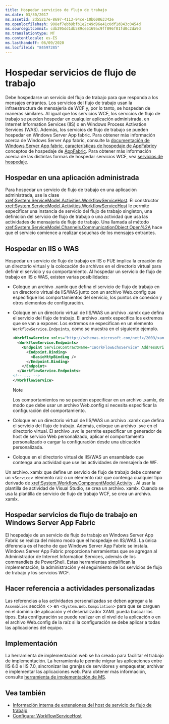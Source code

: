 ```yaml
---
title: Hospedar servicios de flujo de trabajo
ms.date: 03/30/2017
ms.assetid: 2d55217e-8697-4113-94ce-10b60863342e
ms.openlocfilehash: 908ef7ebb9bfb1e2c49d96e41c0df1d843c0454d
ms.sourcegitcommit: cdb295dd1db589ce5169ac9ff096f01fd0c2da9d
ms.translationtype: MT
ms.contentlocale: es-ES
ms.lasthandoff: 06/09/2020
ms.locfileid: "84597285"
---
```

# <a name="hosting-workflow-services"></a>Hospedar servicios de flujo de trabajo

Debe hospedarse un servicio del flujo de trabajo para que responda a los mensajes entrantes. Los servicios del flujo de trabajo usan la infraestructura de mensajería de WCF y, por lo tanto, se hospedan de maneras similares. Al igual que los servicios WCF, los servicios de flujo de trabajo se pueden hospedar en cualquier aplicación administrada, en Internet Information Services (IIS) o en Windows Process Activation Services (WAS). Además, los servicios de flujo de trabajo se pueden hospedar en Windows Server App fabric. Para obtener más información acerca de Windows Server App fabric, consulte la [documentación de Windows Server App fabric](https://docs.microsoft.com/previous-versions/appfabric/ff384253(v=azure.10)), [características de hospedaje de AppFabric](https://docs.microsoft.com/previous-versions/appfabric/ee677189(v=azure.10))y conceptos de hospedaje de [AppFabric](https://docs.microsoft.com/previous-versions/appfabric/ee677371(v=azure.10)). Para obtener más información acerca de las distintas formas de hospedar servicios WCF, vea [servicios de hospedaje](../hosting-services.md).

## <a name="hosting-in-a-managed-application"></a>Hospedar en una aplicación administrada
 Para hospedar un servicio de flujo de trabajo en una aplicación administrada, use la clase <xref:System.ServiceModel.Activities.WorkflowServiceHost>. El constructor <xref:System.ServiceModel.Activities.WorkflowServiceHost> le permite especificar una instancia de servicio del flujo de trabajo singleton, una definición del servicio de flujo de trabajo o una actividad que usa las actividades de mensajería de flujo de trabajo. Una llamada al método <xref:System.ServiceModel.Channels.CommunicationObject.Open%2A> hace que el servicio comience a realizar escuchas de los mensajes entrantes.

## <a name="hosting-under-iis-or-was"></a>Hospedar en IIS o WAS
 Hospedar un servicio de flujo de trabajo en IIS o FUE implica la creación de un directorio virtual y la colocación de archivos en el directorio virtual para definir el servicio y su comportamiento. Al hospedar un servicio de flujo de trabajo en IIS o WAS, existen varias posibilidades:

- Coloque un archivo .xamlx que defina el servicio de flujo de trabajo en un directorio virtual de IIS/WAS junto con un archivo Web.config que especifique los comportamientos del servicio, los puntos de conexión y otros elementos de configuración.

- Coloque en un directorio virtual de IIS/WAS un archivo .xamlx que defina el servicio del flujo de trabajo. El archivo .xamlx especifica los extremos que se van a exponer. Los extremos se especifican en un elemento `WorkflowService.Endpoints`, como se muestra en el siguiente ejemplo.

    ```xml
    <WorkflowService xmlns="http://schemas.microsoft.com/netfx/2009/xaml/servicemodel"  xmlns:p1="http://schemas.microsoft.com/netfx/2009/xaml/activities" xmlns:sad="clr-namespace:System.Activities.Debugger;assembly=System.Activities" xmlns:x="http://schemas.microsoft.com/winfx/2006/xaml">
      <WorkflowService.Endpoints>
        <Endpoint ServiceContractName="IWorkFlowEchoService" AddressUri="">
          <Endpoint.Binding>
            <BasicHttpBinding />
          </Endpoint.Binding>
        </Endpoint>
      </WorkflowService.Endpoints>
    <!-- ... -->
    </WorkflowService>
    ```

    > [!NOTE]
    > Los comportamientos no se pueden especificar en un archivo .xamlx, de modo que debe usar un archivo Web.config si necesita especificar la configuración del comportamiento.

- Coloque en un directorio virtual de IIS/WAS un archivo .xamlx que defina el servicio del flujo de trabajo. Además, coloque un archivo .svc en el directorio virtual. El archivo .svc le permite especificar un generador de host de servicio Web personalizado, aplicar el comportamiento personalizado o cargar la configuración desde una ubicación personalizada.

- Coloque en el directorio virtual de IIS/WAS un ensamblado que contenga una actividad que use las actividades de mensajería de WF.

 Un archivo. xamlx que define un servicio de flujo de trabajo debe contener un <`Service`> elemento raíz o un elemento raíz que contenga cualquier tipo derivado de <xref:System.Workflow.ComponentModel.Activity> . Al usar la plantilla de actividad de Visual Studio, se crea un archivo. xamlx. Cuando se usa la plantilla de servicio de flujo de trabajo WCF, se crea un archivo. xamlx.

## <a name="hosting-workflow-services-under-windows-server-app-fabric"></a>Hospedar servicios de flujo de trabajo en Windows Server App Fabric
 El hospedaje de un servicio de flujo de trabajo en Windows Server App Fabric se realiza del mismo modo que el hospedaje en IIS/WAS. La única diferencia es el hecho de que Windows Server App Fabric se instala. Windows Server App Fabric proporciona herramientas que se agregan al Administrador de Internet Information Services, además de los commandlets de PowerShell. Estas herramientas simplifican la implementación, la administración y el seguimiento de los servicios de flujo de trabajo y los servicios WCF.

## <a name="referencing-custom-activities"></a>Hacer referencia a actividades personalizadas
 Las referencias a las actividades personalizadas se deben agregar a la `Assemblies` sección <> en <`System.Web.Compilation`> para que se carguen en el dominio de aplicación y el deserializador XAML pueda buscar los tipos. Esta configuración se puede realizar en el nivel de la aplicación o en el archivo Web.config de la raíz si la configuración se debe aplicar a todas las aplicaciones del equipo.

## <a name="deployment"></a>Implementación
 La herramienta de implementación web se ha creado para facilitar el trabajo de implementación. La herramienta le permite migrar las aplicaciones entre IIS 6.0 e IIS 7.0, sincronizar las granjas de servidores y empaquetar, archivar e implementar las aplicaciones web. Para obtener más información, consulte [herramienta de implementación de MS](https://go.microsoft.com/fwlink/?LinkId=178690).

## <a name="see-also"></a>Vea también

- [Información interna de extensiones del host de servicio de flujo de trabajo](workflow-service-host-internals.md)
- [Configurar WorkflowServiceHost](configuring-workflowservicehost.md)
